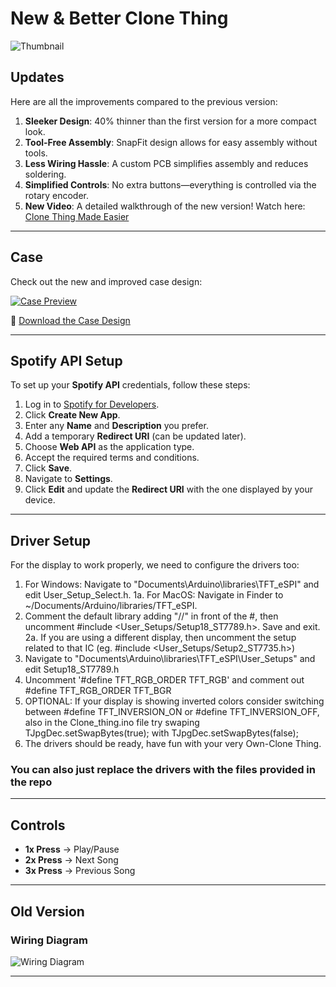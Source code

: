 # New & Better Clone Thing

![Thumbnail](https://github.com/user-attachments/assets/155cefd5-bdbc-43d5-b2a0-3fdb65e4f242)

## Updates
Here are all the improvements compared to the previous version:

1. **Sleeker Design**: 40% thinner than the first version for a more compact look.
2. **Tool-Free Assembly**: SnapFit design allows for easy assembly without tools.
3. **Less Wiring Hassle**: A custom PCB simplifies assembly and reduces soldering.
4. **Simplified Controls**: No extra buttons—everything is controlled via the rotary encoder.
5. **New Video**: A detailed walkthrough of the new version! Watch here: [Clone Thing Made Easier](https://youtu.be/O8BWIcywnc4)

---

## Case
Check out the new and improved case design:

[![Case Preview](https://github.com/user-attachments/assets/a90b15b2-c142-4d17-b0d7-63361946f0e1)](https://makerworld.com/en/models/1159978-clone-thing#profileId-1165920)

🔗 [Download the Case Design](https://makerworld.com/en/models/1159978-clone-thing#profileId-1165920)

---

## Spotify API Setup
To set up your **Spotify API** credentials, follow these steps:

1. Log in to [Spotify for Developers](https://developer.spotify.com/dashboard/applications).
2. Click **Create New App**.
3. Enter any **Name** and **Description** you prefer.
4. Add a temporary **Redirect URI** (can be updated later).
5. Choose **Web API** as the application type.
6. Accept the required terms and conditions.
7. Click **Save**.
8. Navigate to **Settings**.
9. Click **Edit** and update the **Redirect URI** with the one displayed by your device.

---
## Driver Setup
For the display to work properly, we need to configure the drivers too:

1. For Windows: Navigate to "Documents\Arduino\libraries\TFT_eSPI" and edit User_Setup_Select.h.
    1a. For MacOS: Navigate in Finder to ~/Documents/Arduino/libraries/TFT_eSPI.
2. Comment the default library adding "//" in front of the #, then uncomment #include <User_Setups/Setup18_ST7789.h>. Save and exit.
    2a. If you are using a different display, then uncomment the setup related to that IC (eg. #include <User_Setups/Setup2_ST7735.h>)
3. Navigate to "Documents\Arduino\libraries\TFT_eSPI\User_Setups" and edit Setup18_ST7789.h
4. Uncomment '#define TFT_RGB_ORDER TFT_RGB' and comment out #define TFT_RGB_ORDER TFT_BGR
5. OPTIONAL: If your display is showing inverted colors consider switching between #define TFT_INVERSION_ON or #define TFT_INVERSION_OFF, also in the Clone_thing.ino file try swaping TJpgDec.setSwapBytes(true); with TJpgDec.setSwapBytes(false);
6. The drivers should be ready, have fun with your very Own-Clone Thing.

### You can also just replace the drivers with the files provided in the repo 
   
---

## Controls
- **1x Press** → Play/Pause
- **2x Press** → Next Song
- **3x Press** → Previous Song

---

## Old Version

### Wiring Diagram

![Wiring Diagram](https://github.com/user-attachments/assets/b4e44b36-2615-4fc2-8501-6ba9b88f5ee8)

---
